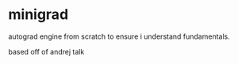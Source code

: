 # minigrad

autograd engine from scratch to ensure i understand fundamentals.

based off of andrej talk
